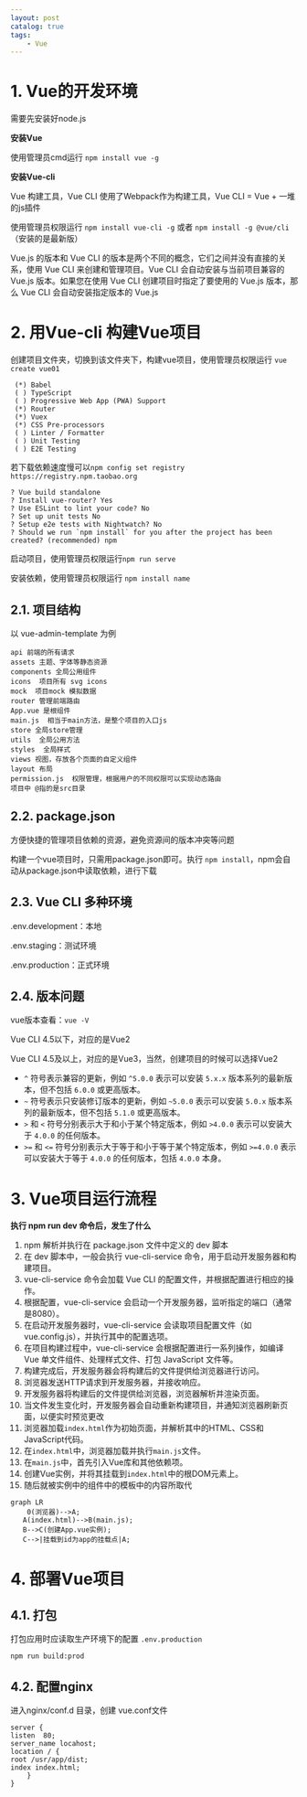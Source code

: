```yaml
---
layout: post   	
catalog: true 	
tags:
    - Vue
---
```




# 1. Vue的开发环境

需要先安装好node.js

**安装Vue**

使用管理员cmd运行 `npm install vue -g`

**安装Vue-cli**

Vue 构建工具，Vue CLI 使用了Webpack作为构建工具，Vue CLI = Vue + 一堆的js插件

使用管理员权限运行  `npm install vue-cli -g` 或者 `npm install -g @vue/cli` （安装的是最新版）

Vue.js 的版本和 Vue CLI 的版本是两个不同的概念，它们之间并没有直接的关系，使用 Vue CLI 来创建和管理项目。Vue CLI 会自动安装与当前项目兼容的 Vue.js 版本。如果您在使用 Vue CLI 创建项目时指定了要使用的 Vue.js 版本，那么 Vue CLI 会自动安装指定版本的 Vue.js

# 2. 用Vue-cli 构建Vue项目

创建项目文件夹，切换到该文件夹下，构建vue项目，使用管理员权限运行 `vue create vue01`

```
 (*) Babel
 ( ) TypeScript
 ( ) Progressive Web App (PWA) Support
 (*) Router
 (*) Vuex
 (*) CSS Pre-processors
 ( ) Linter / Formatter
 ( ) Unit Testing
 ( ) E2E Testing
```

若下载依赖速度慢可以`npm config set registry https://registry.npm.taobao.org
`

```
? Vue build standalone
? Install vue-router? Yes
? Use ESLint to lint your code? No
? Set up unit tests No
? Setup e2e tests with Nightwatch? No
? Should we run `npm install` for you after the project has been created? (recommended) npm
```

启动项目，使用管理员权限运行`npm run serve`

安装依赖，使用管理员权限运行 `npm install name`

## 2.1. 项目结构

以 vue-admin-template 为例

```
api 前端的所有请求
assets 主题、字体等静态资源
components 全局公用组件
icons  项目所有 svg icons
mock  项目mock 模拟数据
router 管理前端路由
App.vue 是根组件
main.js  相当于main方法，是整个项目的入口js
store 全局store管理
utils  全局公用方法
styles  全局样式
views 视图，存放各个页面的自定义组件
layout 布局
permission.js  权限管理，根据用户的不同权限可以实现动态路由
项目中 @指的是src目录
```

## 2.2. package.json

方便快捷的管理项目依赖的资源，避免资源间的版本冲突等问题

构建一个vue项目时，只需用package.json即可。执行 `npm install`，npm会自动从package.json中读取依赖，进行下载

## 2.3. Vue CLI 多种环境

.env.development：本地

.env.staging：测试环境

.env.production：正式环境

## 2.4. 版本问题

vue版本查看：`vue -V`

Vue CLI 4.5以下，对应的是Vue2

Vue CLI 4.5及以上，对应的是Vue3，当然，创建项目的时候可以选择Vue2

-   `^` 符号表示兼容的更新，例如 `^5.0.0` 表示可以安装 `5.x.x` 版本系列的最新版本，但不包括 `6.0.0` 或更高版本。
-   `~` 符号表示只安装修订版本的更新，例如 `~5.0.0` 表示可以安装 `5.0.x` 版本系列的最新版本，但不包括 `5.1.0` 或更高版本。
-   `>` 和 `<` 符号分别表示大于和小于某个特定版本，例如 `>4.0.0` 表示可以安装大于 `4.0.0` 的任何版本。
-   `>=` 和 `<=` 符号分别表示大于等于和小于等于某个特定版本，例如 `>=4.0.0` 表示可以安装大于等于 `4.0.0` 的任何版本，包括 `4.0.0` 本身。

# 3. Vue项目运行流程

**执行 npm run dev 命令后，发生了什么**

1. npm 解析并执行在 package.json 文件中定义的 dev 脚本
2. 在 dev 脚本中，一般会执行 vue-cli-service 命令，用于启动开发服务器和构建项目。
3. vue-cli-service 命令会加载 Vue CLI 的配置文件，并根据配置进行相应的操作。
4. 根据配置，vue-cli-service 会启动一个开发服务器，监听指定的端口（通常是8080）。
5. 在启动开发服务器时，vue-cli-service 会读取项目配置文件（如 vue.config.js），并执行其中的配置选项。
6. 在项目构建过程中，vue-cli-service 会根据配置进行一系列操作，如编译 Vue 单文件组件、处理样式文件、打包 JavaScript 文件等。
7. 构建完成后，开发服务器会将构建后的文件提供给浏览器进行访问。
8. 浏览器发送HTTP请求到开发服务器，并接收响应。
9. 开发服务器将构建后的文件提供给浏览器，浏览器解析并渲染页面。
10. 当文件发生变化时，开发服务器会自动重新构建项目，并通知浏览器刷新页面，以便实时预览更改
11. 浏览器加载`index.html`作为初始页面，并解析其中的HTML、CSS和JavaScript代码。
12. 在`index.html`中，浏览器加载并执行`main.js`文件。
13. 在`main.js`中，首先引入Vue库和其他依赖项。
14. 创建Vue实例，并将其挂载到`index.html`中的根DOM元素上。
15. 随后就被实例中的组件中的模板中的内容所取代



```mermaid
graph LR
	0(浏览器)-->A;
   A(index.html)-->B(main.js);
   B-->C(创建App.vue实例);
   C-->|挂载到id为app的挂载点|A;
```

# 4. 部署Vue项目

## 4.1. 打包

打包应用时应读取生产环境下的配置 `.env.production`

```
npm run build:prod
```

## 4.2. 配置nginx

进入nginx/conf.d 目录，创建 vue.conf文件

```
server {
listen	80;
server_name locahost;
location / {
root /usr/app/dist;
index index.html;
	}
}
```





